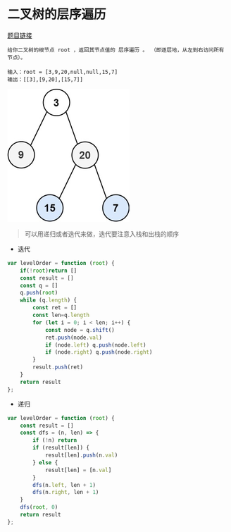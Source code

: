 # 二叉树的层序遍历
<a href="https://leetcode-cn.com/problems/binary-tree-level-order-traversal/" target="_blank">题目链接</a>

```
给你二叉树的根节点 root ，返回其节点值的 层序遍历 。 （即逐层地，从左到右访问所有节点）。

输入：root = [3,9,20,null,null,15,7]
输出：[[3],[9,20],[15,7]]
```
<div> <img src="../public/img/tree3.jpg"/></div>

> 可以用递归或者迭代来做，迭代要注意入栈和出栈的顺序

- 迭代

```js
var levelOrder = function (root) {
    if(!root)return []
    const result = []
    const q = []
    q.push(root)
    while (q.length) {
        const ret = []
        const len=q.length
        for (let i = 0; i < len; i++) {
            const node = q.shift()
            ret.push(node.val)
            if (node.left) q.push(node.left)
            if (node.right) q.push(node.right)
        }
        result.push(ret)
    }
    return result
};

```

- 递归

```js
var levelOrder = function (root) {
    const result = []
    const dfs = (n, len) => {
        if (!n) return
        if (result[len]) {
            result[len].push(n.val)
        } else {
            result[len] = [n.val]
        }
        dfs(n.left, len + 1)
        dfs(n.right, len + 1)
    }
    dfs(root, 0)
    return result
};

```
